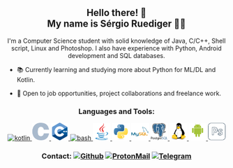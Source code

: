 <h2 align="center"> Hello there! 👋 <br>My name is Sérgio Ruediger 👨‍💻</h2>

<p align="center"> I'm a Computer Science student with solid knowledge of Java, C/C++, Shell script, Linux and Photoshop. I also have experience with Python, Android development and SQL databases. </p>

* <p align="left"> 📚 Currently learning and studying more about Python for ML/DL and Kotlin.</p>
* <p align="left"> 🤝 Open to job opportunities, project collaborations and freelance work.</p>

<h3 align="center"> Languages and Tools: </h3>
<p align="center"> <a href="https://kotlinlang.org" target="_blank"> <img src="https://www.vectorlogo.zone/logos/kotlinlang/kotlinlang-icon.svg" alt="kotlin" width="40" height="40"/> </a> <a href="https://www.cprogramming.com/" target="_blank"> <img src="https://raw.githubusercontent.com/devicons/devicon/master/icons/c/c-original.svg" alt="c" width="40" height="40"/> </a> <a href="https://www.w3schools.com/cpp/" target="_blank"> <img src="https://raw.githubusercontent.com/devicons/devicon/master/icons/cplusplus/cplusplus-original.svg" alt="cplusplus" width="40" height="40"/> </a> <a href="https://www.gnu.org/software/bash/" target="_blank"> <img src="https://www.vectorlogo.zone/logos/gnu_bash/gnu_bash-icon.svg" alt="bash" width="40" height="40"/> </a> <a href="https://www.java.com" target="_blank"> <img src="https://raw.githubusercontent.com/devicons/devicon/master/icons/java/java-original.svg" alt="java" width="40" height="40"/> </a> <a href="https://www.python.org" target="_blank"> <img src="https://raw.githubusercontent.com/devicons/devicon/master/icons/python/python-original.svg" alt="python" width="40" height="40"/> </a> <a href="https://www.mysql.com/" target="_blank"> <img src="https://raw.githubusercontent.com/devicons/devicon/master/icons/mysql/mysql-original-wordmark.svg" alt="mysql" width="40" height="40"/> </a> <a href="https://www.postgresql.org" target="_blank"> <img src="https://raw.githubusercontent.com/devicons/devicon/master/icons/postgresql/postgresql-original-wordmark.svg" alt="postgresql" width="40" height="40"/> </a> <a href="https://www.linux.org/" target="_blank"> <img src="https://raw.githubusercontent.com/devicons/devicon/master/icons/linux/linux-original.svg" alt="linux" width="40" height="40"/> </a> <a href="https://developer.android.com" target="_blank"> <img src="https://raw.githubusercontent.com/devicons/devicon/master/icons/android/android-original-wordmark.svg" alt="android" width="40" height="40"> </a> <a href="https://www.photoshop.com/en" target="_blank"> <img src="https://raw.githubusercontent.com/devicons/devicon/master/icons/photoshop/photoshop-line.svg" alt="photoshop" width="40" height="40"/></a></p>

<h3 align="center"> Contact: <a href="https://github.com/sruediger" rel="None"><img src="https://img.shields.io/badge/-Github-000?style=flat-square&logo=Github&logoColor=white&link=https://github.com/sruediger" alt="Github"/></a> <a href="mailto:sruediger@protonmail.com" rel="None"><img src="https://img.shields.io/badge/ProtonMail-8B89CC?style=flat-square&logo=protonmail&logoColor=white&link=mailto:sruediger@protonmail.com" alt="ProtonMail"/></a> <a href="https://t.me/srued" rel="None"><img src="https://img.shields.io/badge/-Telegram-1ca0f1?style=flat-square&labelColor=1ca0f1&logo=telegram&logoColor=white&link=https://t.me/srued" alt="Telegram"/></a> </h3>
